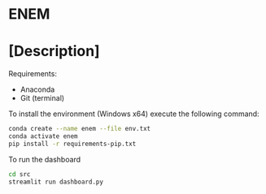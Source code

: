 # ENEM

# [Description]

Requirements:
* Anaconda 
* Git (terminal)

To install the environment (Windows x64) execute the following command:
```sh
conda create --name enem --file env.txt
conda activate enem
pip install -r requirements-pip.txt
```

To run the dashboard
```sh
cd src
streamlit run dashboard.py
```